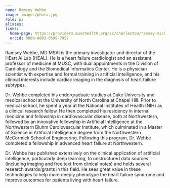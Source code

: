```yaml
---
name: Ramsey Wehbe
image: images/photo.jpg
role: pi
aliases:
links:
  home-page: https://providers.muschealth.org/sc/charleston/ramsey-michael-wehbe-md
  orcid: 0000-0003-0599-7957
---
```


Ramsey Wehbe, MD MSAI is the primary investigator and director of the HEart Ai Lab (HEAL). He is a heart failure cardiologist and an assistant professor of medicine at MUSC, with dual appointments in the Division of Cardiology and the Biomedical Informatics Center. He is a physician scientist with expertise and formal training in artificial intelligence, and his clinical interests include cardiac imaging in the diagnosis of heart failure subtypes. 

Dr. Wehbe completed his undergraduate studies at Duke University and medical school at the University of North Carolina at Chapel Hill. Prior to medical school, he spent a year at the National Institutes of Health (NIH) as a clinical research fellow. He then completed his residency in internal medicine and fellowship in cardiovascular disease, both at Northwestern, followed by an innovative fellowship in Artificial Intelligence at the Northwestern Bluhm Cardiovascular Institute, which culminated in a Master of Science in Artificial Intelligence degree from the Northwestern McCormick School of Engineering. Following this program, Dr. Wehbe completed a fellowship in advanced heart failure at Northwestern. 

Dr. Wehbe has published extensively on the clinical application of artificial intelligence, particularly deep learning, to unstructured data sources (including imaging and free text from clinical notes) and holds several research awards/grants in this field. He sees great value in these technologies to help more deeply phenotype the heart failure syndrome and improve outcomes for patients living with heart failure.
